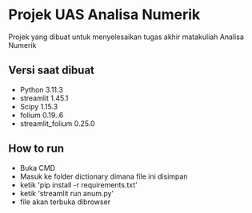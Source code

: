 # Projek UAS Analisa Numerik

Projek yang dibuat untuk menyelesaikan tugas akhir matakuliah Analisa Numerik

## Versi saat dibuat

- Python 3.11.3
- streamlit 1.45.1
- Scipy 1.15.3
- folium 0.19..6
- streamlit_folium 0.25.0

## How to run

- Buka CMD
- Masuk ke folder dictionary dimana file ini disimpan
- ketik 'pip install -r requirements.txt'
- ketik 'streamlit run anum.py'
- file akan terbuka dibrowser